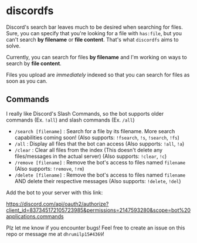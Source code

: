 # discordfs

Discord's search bar leaves much to be desired when searching for files. Sure, you can specify that you're looking for a file with `has:file`, but you can't search **by filename** or **file content**. That's what `discordfs` aims to solve.

Currently, you can search for files **by filename** and I'm working on ways to search by **file content**. 

Files you upload are *immediately* indexed so that you can search for files as soon as you can.

## Commands

I really like Discord's Slash Commands, so the bot supports older commands (Ex. `!all`) and slash commands (Ex. `/all`)

- `/search [filename]` : Search for a file by its filename. More search capabilities coming soon! (Also supports: `!fsearch`, `!s`, `!search`, `!fs`)
- `/all` : Display all files that the bot can access (Also supports: `!all`, `!a`)
- `/clear` : Clear all files from the index (This doesn't delete any files/messages in the actual server) (Also supports: `!clear`, `!c`)
- `/remove [filename]` : Remove the bot's access to files named `filename` (Also supports: `!remove`, `!rm`)
- `/delete [filename]` : Remove the bot's access to files named `filename` AND delete their respective messages (Also supports: `!delete`, `!del`)

Add the bot to your server with this link:

https://discord.com/api/oauth2/authorize?client_id=837345172105723985&permissions=2147593280&scope=bot%20applications.commands

Plz let me know if you encounter bugs! Feel free to create an issue on this repo or message me at `dhrumilp15#4369`!
